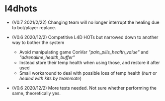 # l4dhots

- (V0.7 2021/2/22) Changing team will no longer interrupt the healing due to bot/player replace.

- (V0.6 2020/12/2) Competitive L4D HOTs but narrowed down to another way to bother the system
	- Avoid manipulating game ConVar _"pain_pills_health_value"_ and _"adrenaline_health_buffer"_
	- Instead store their temp health when using those, and restore it after used
	- Small workaround to deal with possible loss of temp health (_hurt_ or _healed with kits by teammate_)

- (V0.6 2020/12/2) More tests needed. Not sure whether performing the same, theoretically yes.